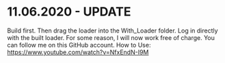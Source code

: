 # 11.06.2020 - UPDATE

Build first. Then drag the loader into the With_Loader folder. Log in directly with the built loader.
For some reason, I will now work free of charge. You can follow me on this GitHub account.
How to Use: https://www.youtube.com/watch?v=NfxEndN-I9M